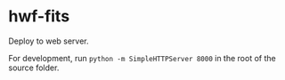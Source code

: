 # hwf-fits

Deploy to web server.

For development, run `python -m SimpleHTTPServer 8000` in the root of the source folder.

